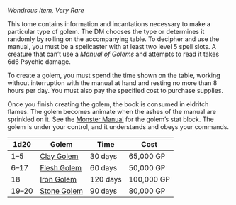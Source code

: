 _Wondrous Item, Very Rare_

This tome contains information and incantations necessary to make a particular type of golem. The DM chooses the type or determines it randomly by rolling on the accompanying table. To decipher and use the manual, you must be a spellcaster with at least two level 5 spell slots. A creature that can’t use a _Manual of Golems_ and attempts to read it takes 6d6 Psychic damage.

To create a golem, you must spend the time shown on the table, working without interruption with the manual at hand and resting no more than 8 hours per day. You must also pay the specified cost to purchase supplies.

Once you finish creating the golem, the book is consumed in eldritch flames. The golem becomes animate when the ashes of the manual are sprinkled on it. See the [Monster Manual](https://www.dndbeyond.com/sources/dnd/mm-2024) for the golem’s stat block. The golem is under your control, and it understands and obeys your commands.

|1d20|Golem|Time|Cost|
|---|---|---|---|
|1–5|[Clay Golem](https://www.dndbeyond.com/monsters/5194945-clay-golem)|30 days|65,000 GP|
|6–17|[Flesh Golem](https://www.dndbeyond.com/monsters/5194997-flesh-golem)|60 days|50,000 GP|
|18|[Iron Golem](https://www.dndbeyond.com/monsters/5195090-iron-golem)|120 days|100,000 GP|
|19–20|[Stone Golem](https://www.dndbeyond.com/monsters/4904850-stone-golem)|90 days|80,000 GP|
